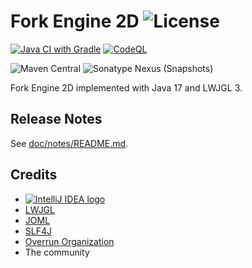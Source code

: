 # Fork Engine 2D ![License](https://img.shields.io/github/license/XenFork/Fe2D)

[![Java CI with Gradle](https://github.com/XenFork/Fe2D/actions/workflows/gradle.yml/badge.svg?branch=0.x&event=push)](https://github.com/XenFork/Fe2D/actions/workflows/gradle.yml)
[![CodeQL](https://github.com/XenFork/Fe2D/actions/workflows/codeql-analysis.yml/badge.svg?branch=0.x&event=push)](https://github.com/XenFork/Fe2D/actions/workflows/codeql-analysis.yml)

![Maven Central](https://img.shields.io/maven-central/v/io.github.xenfork/fe2d)
![Sonatype Nexus (Snapshots)](https://img.shields.io/nexus/s/io.github.xenfork/fe2d?server=https%3A%2F%2Fs01.oss.sonatype.org%2F)

Fork Engine 2D implemented with Java 17 and LWJGL 3.

## Release Notes

See [doc/notes/README.md](doc/notes/README.md).

## Credits

- [![IntelliJ IDEA logo](https://resources.jetbrains.com/storage/products/company/brand/logos/IntelliJ_IDEA_icon.svg)](https://jb.gg/OpenSourceSupport)
- [LWJGL](https://www.lwjgl.org/)
- [JOML](https://github.com/JOML-CI/JOML)
- [SLF4J](https://www.slf4j.org/)
- [Overrun Organization](https://github.com/Over-Run)
- The community
